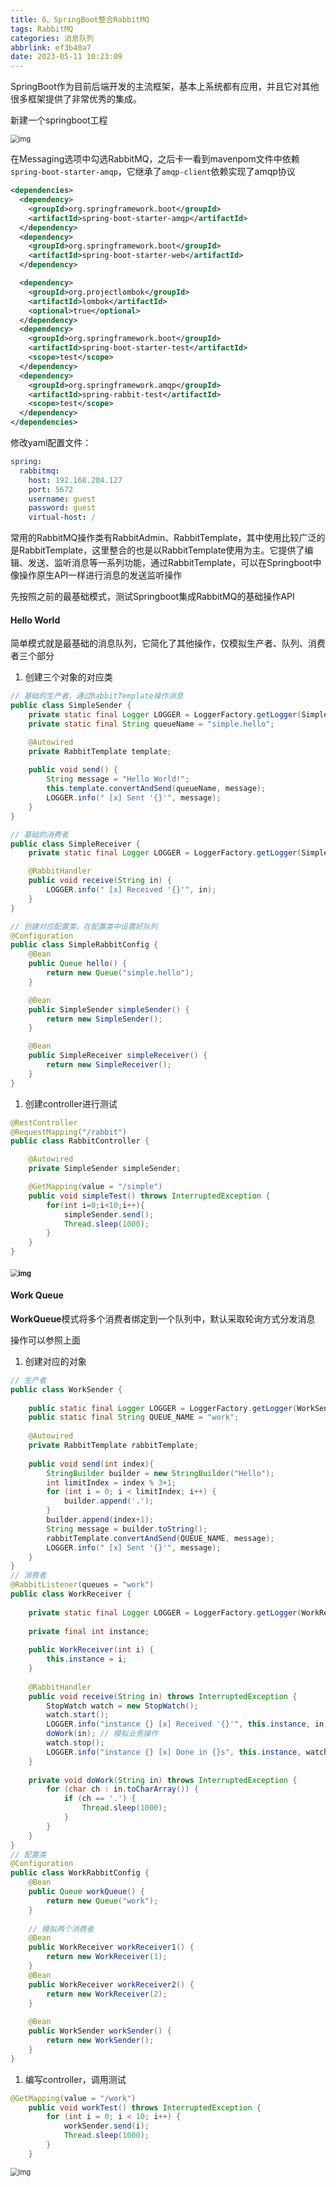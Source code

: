 ```yaml
---
title: 6、SpringBoot整合RabbitMQ
tags: RabbitMQ
categories: 消息队列
abbrlink: ef3b40a7
date: 2023-05-11 10:23:09
---
```

SpringBoot作为目前后端开发的主流框架，基本上系统都有应用，并且它对其他很多框架提供了非常优秀的集成。



新建一个springboot工程

<img referrerpolicy="no-referrer" src="https://cdn.nlark.com/yuque/0/2022/png/23183050/1656752277077-232a359f-9940-4be4-99a9-cd3e224dde69.png" alt="img" style="zoom: 80%;" />

在Messaging选项中勾选RabbitMQ，之后卡一看到mavenpom文件中依赖`spring-boot-starter-amqp`，它继承了`amqp-client`依赖实现了amqp协议

```xml
<dependencies>
  <dependency>
    <groupId>org.springframework.boot</groupId>
    <artifactId>spring-boot-starter-amqp</artifactId>
  </dependency>
  <dependency>
    <groupId>org.springframework.boot</groupId>
    <artifactId>spring-boot-starter-web</artifactId>
  </dependency>

  <dependency>
    <groupId>org.projectlombok</groupId>
    <artifactId>lombok</artifactId>
    <optional>true</optional>
  </dependency>
  <dependency>
    <groupId>org.springframework.boot</groupId>
    <artifactId>spring-boot-starter-test</artifactId>
    <scope>test</scope>
  </dependency>
  <dependency>
    <groupId>org.springframework.amqp</groupId>
    <artifactId>spring-rabbit-test</artifactId>
    <scope>test</scope>
  </dependency>
</dependencies>
```

修改yaml配置文件：

```yaml
spring:
  rabbitmq:
    host: 192.168.204.127
    port: 5672
    username: guest
    password: guest
    virtual-host: /
```

常用的RabbitMQ操作类有RabbitAdmin、RabbitTemplate，其中使用比较广泛的是RabbitTemplate，这里整合的也是以RabbitTemplate使用为主。它提供了编辑、发送、监听消息等一系列功能，通过RabbitTemplate，可以在Springboot中像操作原生API一样进行消息的发送监听操作



先按照之前的最基础模式，测试Springboot集成RabbitMQ的基础操作API

#### Hello World

简单模式就是最基础的消息队列，它简化了其他操作，仅模拟生产者、队列、消费者三个部分

1.  创建三个对象的对应类 

```java
// 基础的生产者，通过RabbitTemplate操作消息
public class SimpleSender {
    private static final Logger LOGGER = LoggerFactory.getLogger(SimpleSender.class);
    private static final String queueName = "simple.hello";

    @Autowired
    private RabbitTemplate template;
    
    public void send() {
        String message = "Hello World!";
        this.template.convertAndSend(queueName, message);
        LOGGER.info(" [x] Sent '{}'", message);
    }
}

// 基础的消费者
public class SimpleReceiver {
    private static final Logger LOGGER = LoggerFactory.getLogger(SimpleReceiver.class);

    @RabbitHandler
    public void receive(String in) {
        LOGGER.info(" [x] Received '{}'", in);
    }
}

// 创建对应配置类，在配置类中设置好队列
@Configuration
public class SimpleRabbitConfig {
    @Bean
    public Queue hello() {
        return new Queue("simple.hello");
    }

    @Bean
    public SimpleSender simpleSender() {
        return new SimpleSender();
    }

    @Bean
    public SimpleReceiver simpleReceiver() {
        return new SimpleReceiver();
    }
}
```

1.  创建controller进行测试 

```java
@RestController
@RequestMapping("/rabbit")
public class RabbitController {

    @Autowired
    private SimpleSender simpleSender;

    @GetMapping(value = "/simple")
    public void simpleTest() throws InterruptedException {
        for(int i=0;i<10;i++){
            simpleSender.send();
            Thread.sleep(1000);
        }
    }
}
```

#### <img referrerpolicy="no-referrer" src="https://cdn.nlark.com/yuque/0/2022/png/23183050/1656752435417-4cd39d9e-5f56-4ce2-8d23-cb9086870e5a.png" alt="img" style="zoom:80%;" />

#### Work Queue

**WorkQueue**模式将多个消费者绑定到一个队列中，默认采取轮询方式分发消息

操作可以参照上面

1.  创建对应的对象 

```java
// 生产者
public class WorkSender {
	
	public static final Logger LOGGER = LoggerFactory.getLogger(WorkSender.class);
	public static final String QUEUE_NAME = "work";
	
	@Autowired
	private RabbitTemplate rabbitTemplate;
	
	public void send(int index){
		StringBuilder builder = new StringBuilder("Hello");
		int limitIndex = index % 3+1;
		for (int i = 0; i < limitIndex; i++) {
			builder.append('.');
		}
		builder.append(index+1);
		String message = builder.toString();
		rabbitTemplate.convertAndSend(QUEUE_NAME, message);
		LOGGER.info(" [x] Sent '{}'", message);
	}
}
// 消费者
@RabbitListener(queues = "work")
public class WorkReceiver {
	
	private static final Logger LOGGER = LoggerFactory.getLogger(WorkReceiver.class);
	
	private final int instance;
	
	public WorkReceiver(int i) {
		this.instance = i;
	}
	
	@RabbitHandler
	public void receive(String in) throws InterruptedException {
		StopWatch watch = new StopWatch();
		watch.start();
		LOGGER.info("instance {} [x] Received '{}'", this.instance, in);
		doWork(in); // 模拟业务操作
		watch.stop();
		LOGGER.info("instance {} [x] Done in {}s", this.instance, watch.getTotalTimeSeconds());
	}
	
	private void doWork(String in) throws InterruptedException {
		for (char ch : in.toCharArray()) {
			if (ch == '.') {
				Thread.sleep(1000);
			}
		}
	}
}
// 配置类
@Configuration
public class WorkRabbitConfig {
	@Bean
	public Queue workQueue() {
		return new Queue("work");
	}
	
	// 模拟两个消费者
	@Bean
	public WorkReceiver workReceiver1() {
		return new WorkReceiver(1);
	}
	@Bean
	public WorkReceiver workReceiver2() {
		return new WorkReceiver(2);
	}
	
	@Bean
	public WorkSender workSender() {
		return new WorkSender();
	}
}
```

1.  编写controller，调用测试 

```java
@GetMapping(value = "/work")
    public void workTest() throws InterruptedException {
        for (int i = 0; i < 10; i++) {
            workSender.send(i);
            Thread.sleep(1000);
        }
    }
```

 <img referrerpolicy="no-referrer" src="https://cdn.nlark.com/yuque/0/2022/png/23183050/1656752830230-99043ec3-05f8-4e47-b8a5-32752b7cc937.png" alt="img" style="zoom:80%;" />
